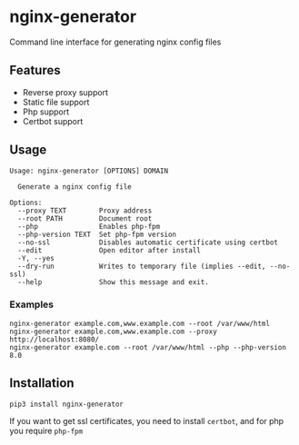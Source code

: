 # nginx-generator
Command line interface for generating nginx config files

## Features
 - Reverse proxy support
 - Static file support
 - Php support
 - Certbot support

## Usage
    Usage: nginx-generator [OPTIONS] DOMAIN

      Generate a nginx config file

    Options:
      --proxy TEXT        Proxy address
      --root PATH         Document root
      --php               Enables php-fpm
      --php-version TEXT  Set php-fpm version
      --no-ssl            Disables automatic certificate using certbot
      --edit              Open editor after install
      -Y, --yes
      --dry-run           Writes to temporary file (implies --edit, --no-ssl)
      --help              Show this message and exit.
### Examples
    nginx-generator example.com,www.example.com --root /var/www/html
    nginx-generator example.com,www.example.com --proxy http://localhost:8080/
    nginx-generator example.com --root /var/www/html --php --php-version 8.0
## Installation
    pip3 install nginx-generator
If you want to get ssl certificates, you need to install `certbot`, and for php you require `php-fpm`

